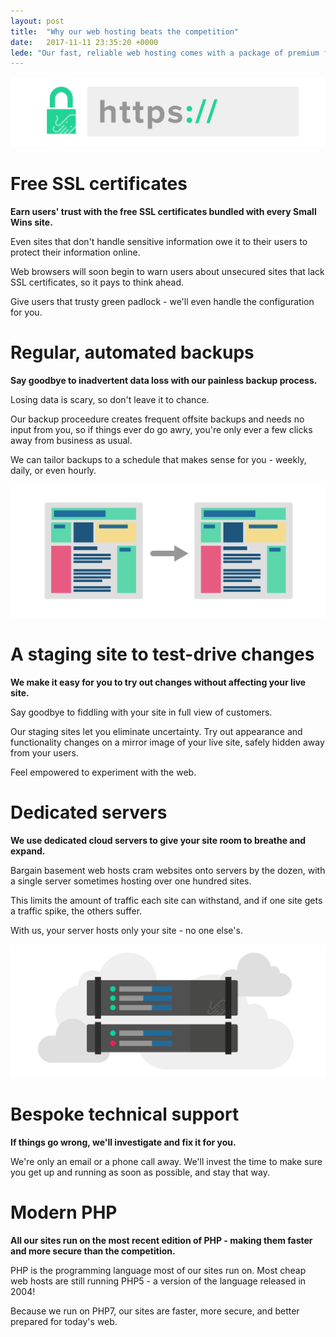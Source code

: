 ```yaml
---
layout: post
title:  "Why our web hosting beats the competition"
date:   2017-11-11 23:35:20 +0000
lede: "Our fast, reliable web hosting comes with a package of premium features as standard."
---
```


!['Visually speaking, the film is impeccable.'](/uploads/https.png)

Free SSL certificates
=====================

**Earn users' trust with the free SSL certificates bundled with every Small Wins site.**

Even sites that don't handle sensitive information owe it to their users to protect their information online.

Web browsers will soon begin to warn users about unsecured sites that lack SSL certificates, so it pays to think ahead.

Give users that trusty green padlock - we'll even handle the configuration for you.


Regular, automated backups
==========================

**Say goodbye to inadvertent data loss with our painless backup process.**

Losing data is scary, so don't leave it to chance.

Our backup proceedure creates frequent offsite backups and needs no input from you, so if things ever do go awry, you're only ever a few clicks away from business as usual.

We can tailor backups to a schedule that makes sense for you - weekly, daily, or even hourly.

!['Visually speaking, the film is impeccable.'](/uploads/staging.png)

A staging site to test-drive changes
=============================

**We make it easy for you to try out changes without affecting your live site.**

Say goodbye to fiddling with your site in full view of customers.

Our staging sites let you eliminate uncertainty. Try out appearance and functionality changes on a mirror image of your live site, safely hidden away from your users.

Feel empowered to experiment with the web.


Dedicated servers
=================

**We use dedicated cloud servers to give your site room to breathe and expand.**

Bargain basement web hosts cram websites onto servers by the dozen, with a single server sometimes hosting over one hundred sites.

This limits the amount of traffic each site can withstand, and if one site gets a traffic spike, the others suffer.

With us, your server hosts only your site - no one else's.

!['Visually speaking, the film is impeccable.'](/uploads/servers.png)

Bespoke technical support
====================

**If things go wrong, we'll investigate and fix it for you.**

We're only an email or a phone call away. We'll invest the time to make sure you get up and running as soon as possible, and stay that way.


Modern PHP
============

**All our sites run on the most recent edition of PHP - making them faster and more secure than the competition.**

PHP is the programming language most of our sites run on. Most cheap web hosts are still running PHP5 - a version of the language released in 2004!

Because we run on PHP7, our sites are faster, more secure, and better prepared for today's web.
